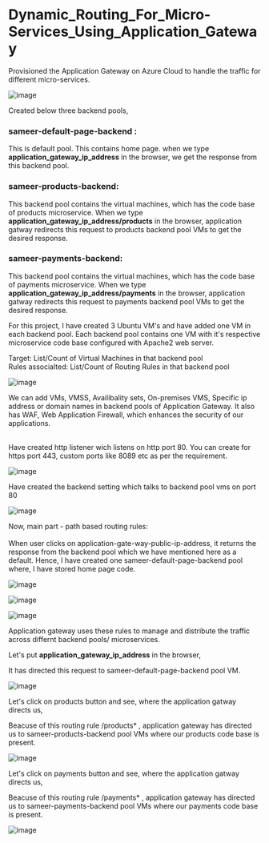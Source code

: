 # Dynamic_Routing_For_Micro-Services_Using_Application_Gateway

Provisioned the Application Gateway on Azure Cloud to handle the traffic for different micro-services.

![image](https://github.com/samirwadkar31/Dynamic_Routing_For_MicroServices_Using_Application_Gateway/assets/74359548/facc3490-9de1-429d-a57d-21f803d46562)

Created below three backend pools,

### sameer-default-page-backend :<br>
This is default pool. This contains home page. when we type **application_gateway_ip_address** in the browser, we get the response from this backend pool.

### sameer-products-backend:<br>
This backend pool contains the virtual machines, which has the code base of products microservice. When we type **application_gateway_ip_address/products** in the browser, application gatway redirects this request to products backend pool VMs to get the desired response.

### sameer-payments-backend:<br>
This backend pool contains the virtual machines, which has the code base of payments microservice. When we type **application_gateway_ip_address/payments** in the browser, application gatway redirects this request to payments backend pool VMs to get the desired response. 

For this project, I have created 3 Ubuntu VM's and have added one VM in each backend pool. Each backend pool contains one VM with it's respective microservice code base configured with Apache2 web server.

Target: List/Count of Virtual Machines in that backend pool <br>
Rules associalted: List/Count of Routing Rules in that backend pool

![image](https://github.com/samirwadkar31/Dynamic_Routing_For_MicroServices_Using_Application_Gateway/assets/74359548/b5eca04c-ece9-40c6-ba47-dd0752f8151f)

We can add VMs, VMSS, Availibality sets, On-premises VMS, Specific ip address or domain names in backend pools of Application Gateway. It also has WAF, Web Application Firewall, which enhances the security of our applications.<br>
<br>

Have created http listener wich listens on http port 80. You can create for https port 443, custom ports like 8089 etc as per the requirement. 

![image](https://github.com/samirwadkar31/Dynamic_Routing_For_MicroServices_Using_Application_Gateway/assets/74359548/159346d5-2627-4105-b182-70cf4d98bc78)

Have created the backend setting which talks to backend pool vms on port 80

![image](https://github.com/samirwadkar31/Dynamic_Routing_For_MicroServices_Using_Application_Gateway/assets/74359548/507b6b71-1c45-4ee8-bb38-c520eed9a802)

Now, main part - path based routing rules:<br>
<br>
When user clicks on application-gate-way-public-ip-address, it returns the response from the backend pool which we have mentioned here as a default. Hence, I have created one sameer-default-page-backend pool where, I have stored home page code.

![image](https://github.com/samirwadkar31/Dynamic_Routing_For_MicroServices_Using_Application_Gateway/assets/74359548/301350fc-0773-4551-aadc-1e0c32c3af6f)


![image](https://github.com/samirwadkar31/Dynamic_Routing_For_MicroServices_Using_Application_Gateway/assets/74359548/291cba40-1650-46ef-9adf-6c218350b97d)

![image](https://github.com/samirwadkar31/Dynamic_Routing_For_MicroServices_Using_Application_Gateway/assets/74359548/288a3bcb-c186-46df-a945-58b3377fc189)

Application gateway uses these rules to manage and distribute the traffic across differnt backend pools/ microservices.

Let's put **application_gateway_ip_address** in the browser, <br>

It has directed this request to sameer-default-page-backend pool VM.

![image](https://github.com/samirwadkar31/Dynamic_Routing_For_MicroServices_Using_Application_Gateway/assets/74359548/a0c8bb49-ebaf-4093-ae4c-7a13d72b84fa)

Let's click on products button and see, where the application gatway directs us,<br>

Beacuse of this routing rule /products* , application gateway has directed us to sameer-products-backend pool VMs where our products code base is present.

![image](https://github.com/samirwadkar31/Dynamic_Routing_For_MicroServices_Using_Application_Gateway/assets/74359548/9b167930-634a-4d5d-b5de-89654c30e369)

Let's click on payments button and see, where the application gatway directs us,<br>

Beacuse of this routing rule /payments* , application gateway has directed us to sameer-payments-backend pool VMs where our payments code base is present.

![image](https://github.com/samirwadkar31/Dynamic_Routing_For_MicroServices_Using_Application_Gateway/assets/74359548/a1191081-76fc-4ee2-ad93-b3fee357a7a7)
